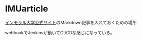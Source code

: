 # IMUarticle

[インモラル大学公式サイト](https://github.com/skpub/IMUweb)のMarkdown記事を入れておくための場所

webhookでJenkinsが動いてCI/CDな感じになっている。
